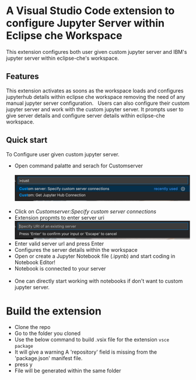 # A Visual Studio Code extension to configure Jupyter Server within Eclipse che Workspace
This extension configures both user given custom jupyter server  and IBM's jupyter server within eclipse-che's workspace.
&nbsp;

## Features
This extension activates as soons as the workspace loads and configures jupyterhub details within eclipse che workspace removing the need of any manual jupyter server configuration.
&nbsp;
Users can also configure their custom jupyter server and work with the custom jupyter server. It prompts user to give server details and configure server details within eclipse-che workspace.

## Quick start
To Configure user given custom jupyter server.
- Open command palatte and serach for Customserver<br>
&nbsp;
       ![title](https://raw.githubusercontent.com/avulavasudha/vsixfiles/master/commands.png)
       <br>
       &nbsp;
- Click on <i>Customserver:Specify custom server connections </i> 
- Extension propmts to enter server uri
&nbsp;
![](https://raw.githubusercontent.com/avulavasudha/vsixfiles/master/propmt.png)
- Enter valid server url and press Enter
- Configures the server details within the workspace
- Open or create a Jupyter Notebook file (.ipynb) and start coding in Notebook Editor!
- Notebook is connected to your server  
&nbsp;&nbsp;    
- One can directly start working with notebooks if don't want to custom jupyter server.
# Build the extension 
 - Clone the repo
 - Go to the folder you cloned
 - Use the below command to build .vsix file for the extension
 `vsce package`
 - It will give a warning A 'repository' field is missing from the 'package.json' manifest file.
 - press y
 - File will be generated within the same folder
